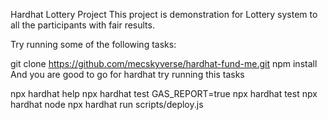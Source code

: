 Hardhat Lottery Project
This project is demonstration for Lottery system to all the participants with fair results.

Try running some of the following tasks:

git clone https://github.com/mecskyverse/hardhat-fund-me.git
npm install
And you are good to go for hardhat try running this tasks

npx hardhat help
npx hardhat test
GAS_REPORT=true npx hardhat test
npx hardhat node
npx hardhat run scripts/deploy.js
